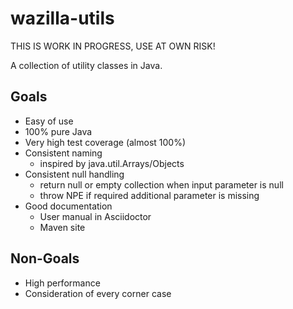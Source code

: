 # wazilla-utils

THIS IS WORK IN PROGRESS, USE AT OWN RISK!

A collection of utility classes in Java.

## Goals
- Easy of use
- 100% pure Java
- Very high test coverage (almost 100%)
- Consistent naming 
  - inspired by java.util.Arrays/Objects
- Consistent null handling
  - return null or empty collection when input parameter is null
  - throw NPE if required additional parameter is missing 
- Good documentation
  - User manual in Asciidoctor
  - Maven site
  
## Non-Goals
- High performance
- Consideration of every corner case